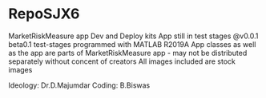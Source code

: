# RepoSJX6
MarketRiskMeasure app Dev and Deploy kits
App still in test stages @v0.0.1 beta0.1 test-stages
programmed with MATLAB R2019A
App classes as well as the app are parts of MarketRiskMeasure app - may not be distributed separately without concent of creators 
All images included are stock images 

Ideology: Dr.D.Majumdar
Coding: B.Biswas
